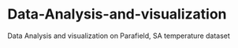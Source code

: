 # Data-Analysis-and-visualization
Data Analysis and visualization on Parafield, SA  temperature dataset
